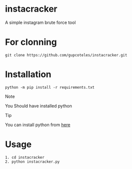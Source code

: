 # instacracker

A simple instagram brute force tool

# For clonning

```
git clone https://github.com/gupcoteles/instacracker.git
```

# Installation
```
python -m pip install -r requirements.txt
```


>[!NOTE]
>You Should have installed python

>[!TIP]
>You can install python from <a href="https://www.python.org/downloads/" target="_blank">here</a>


# Usage

```
1. cd instacracker
2. python instacracker.py
```
